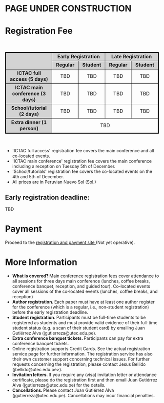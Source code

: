 <!--  ---
layout: location
--- -->
# PAGE UNDER CONSTRUCTION

# Registration Fee

<div class="col-sm-10">
        <p> <br/> </p> 
</div> 

<table style="border:2px solid black;">
	<tbody>
		<tr style="text-align: center">
			<td bgcolor="#D3D3D3" rowspan="2" style="border:1px solid black;width: 300px;">&nbsp;</td>
			<td bgcolor="#D3D3D3" colspan="2" style="border:1px solid black;width: 300px;"><b>Early Registration </b></td>
			<td bgcolor="#D3D3D3" colspan="2" style="border:1px solid black;width: 300px;"><b>Late Registration </b></td>
		</tr>
		<tr style="text-align: center">
			<td bgcolor="#D3D3D3" style="border:1px solid black;width: 200px;"><b>Regular </b></td>
			<td bgcolor="#D3D3D3" style="border:1px solid black;width: 200px;"><b>Student </b></td>
			<td bgcolor="#D3D3D3" style="border:1px solid black;width: 200px;"><b>Regular </b></td>
			<td bgcolor="#D3D3D3" style="border:1px solid black;width: 200px;"><b>Student </b></td>
		</tr>
		<tr style="text-align: center">
			<td bgcolor="#D3D3D3" style="border:1px solid black;width: 400px;"><b>ICTAC full access (5 days)</b></td>
			<td style="border:1px solid black;width: 200px;">TBD</td>
			<td style="border:1px solid black;width: 200px;">TBD</td>
			<td style="border:1px solid black;width: 200px;">TBD</td>
			<td style="border:1px solid black;width: 200px;">TBD</td>
		</tr>
		<tr style="text-align: center">
			<td bgcolor="#D3D3D3" style="border:1px solid black;width: 400px;"><b>ICTAC main conference (3 days)</b></td>
			<td style="border:1px solid black;width: 200px;">TBD</td>
			<td style="border:1px solid black;width: 200px;">TBD</td>
			<td style="border:1px solid black;width: 200px;">TBD</td>
			<td style="border:1px solid black;width: 200px;">TBD</td>
		</tr>
		<tr style="text-align: center">
			<td bgcolor="#D3D3D3" style="border:1px solid black;width: 400px;"><b>School/tutorial (2 days)</b></td>
			<td style="border:1px solid black;width: 200px;">TBD</td>
			<td style="border:1px solid black;width: 200px;">TBD</td>
			<td style="border:1px solid black;width: 200px;">TBD</td>
			<td style="border:1px solid black;width: 200px;">TBD</td>
		</tr>
		<tr style="text-align: center">
			<td bgcolor="#D3D3D3" style="border:1px solid black;width: 400px;"><b>Extra dinner (1 person)</b></td>
			<td colspan="4" style="border:1px solid black;width: 300px;">TBD</td>
		</tr>
	</tbody>
</table>

<div class="col-sm-10">
        <p> <br/> </p> 
</div> 

 <ul>
  <li>'ICTAC full access' registration fee covers the main conference and all co-located events. </li>
  <li>'ICTAC main conference' registration fee covers the main conference including a reception on Tuesday 5th of December. </li>
  <li>'School/tutorials' registration fee covers the co-located events on the 4th and 5th of December. </li>
  <li>  All prices are in Peruvian Nuevo Sol (Sol.) </li>
</ul> 

## Early registration deadline: 

TBD

# Payment

Proceed to the <a href="" > registration and payment site </a> (Not yet operative).

# More Information

<ul>
  <li> <b>What is covered? </b> Main conference registration fees cover attendance to all sessions for three days main conference (lunches, coffee breaks, conference banquet, reception, and guided tour). Co-located events cover all sessions of the co-located events (lunches, coffee breaks, and reception) </li>
   <li> <b>Author registration. </b> Each paper must have at least one author register for the conference (which is a regular, i.e., non-student registration) before the early registration deadline.</li>
    <li> <b>Student registration. </b> Participants must be full-time students to be registered as students and must provide valid evidence of their full-time student status (e.g. a scan of their student card) by emailing Juan Gutiérrez Alva (jgutierreza@utec.edu.pe). </li>
    <li> <b> Extra conference banquet tickets. </b>  Participants can pay for extra conference banquet tickets. </li>
   <li> Online registration supports Credit Cards. See the actual registration service page for further information. The registration service has also their own customer support concerning technical issues. For further requests concerning the registration, please contact Jesus Bellido (jbellido@utec.edu.pe>). </li>
    <li>  <b> Invitation letters. </b> If you require any (visa) invitation letter or attendance certificate, please do the registration first and then email Juan Gutiérrez Alva (jgutierreza@utec.edu.pe) for the details.</li>
   <li> <b> Cancellations. </b> Please contact Juan Gutiérrez Alva (jgutierreza@utec.edu.pe). Cancellations may incur financial penalties. </li>
</ul> 

